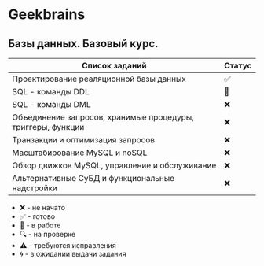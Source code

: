 # Geekbrains

## Базы данных. Базовый курс.

| Список заданий                                              | Статус             |
| ----------------------------------------------------------- | ------------------ |
| Проектирование реаляционной базы данных                     | :white_check_mark: |
| SQL - команды DDL                                           | :memo:             |
| SQL - команды DML                                           | :x:                |
| Объединение запросов, хранимые процедуры, триггеры, функции | :x:                |
| Транзакции и оптимизация запросов                           | :x:                |
| Масштабирование MySQL и noSQL                               | :x:                |
| Обзор движков MySQL, управление и обслуживание              | :x:                |
| Альтернативные СуБД и функциональные надстройки             | :x:                |

-   :x: - не начато
-   :white_check_mark: - готово
-   :memo: - в работе
-   :mag: - на проверке
-   :warning: - требуются исправления
-   :cyclone: - в ожидании выдачи задания
